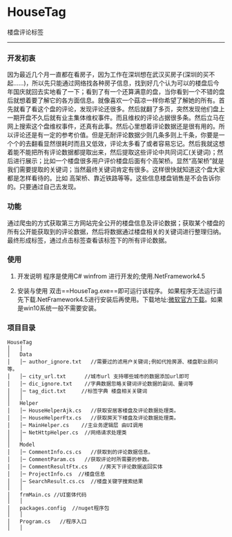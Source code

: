 # HouseTag

楼盘评论标签


----------

### 开发初衷
因为最近几个月一直都在看房子，因为工作在深圳想在武汉买房子(深圳的买不起……)，所以先只能通过网络找各种房子信息，找到好几个认为可以的楼盘后今年国庆就回去实地看了一下；看到了有一个还算满意的盘，当你看到一个不错的盘后就想着要了解它的各方面信息。就像喜欢一个菇凉一样你希望了解她的所有。首先就看了看这个盘的评论，发现评论还很多。然后就翻了多页，突然发现他们盘上一期开盘不久后就有业主集体维权事件。而且维权的评论占据很多条。然后立马在网上搜索这个盘维权事件，还真有此事。然后心里想着评论数据还是很有用的。所以评论还是有一定的参考价值。但是无耐评论数据少则几条多则上千条，你要是一个个的去翻看显然很耗时而且又低效，评论太多看了或者容易忘记。然后我就这想着能不能把所有评论数据都提取出来，然后提取这些评论中共同词汇(关键词)；然后进行展示；比如一个楼盘很多用户评价楼盘后面有个高架桥。显然“高架桥”就是我们需要提取的关键词；当然最终关键词肯定有很多。这样很快就知道这个盘大家都是怎样看待的。比如 高架桥、靠近铁路等等。这些信息楼盘销售是不会告诉你的。只要通过自己去发现。

### 功能
通过爬虫的方式获取第三方网站完全公开的楼盘信息及评论数据；获取某个楼盘的所有公开能获取到的评论数据，然后将数据通过楼盘相关的关键词进行整理归纳。最终形成标签，通过点击标签查看该标签下的所有评论数据。

### 使用

 1. 开发说明
程序是使用C# winfrom 进行开发的;使用.NetFramework4.5

 2. 安装与使用
双击==HouseTag.exe==即可运行该程序。
如果程序无法运行请先下载.NetFramework4.5进行安装后再使用。下载地址:[微软官方下载](https://www.microsoft.com/en-us/download/details.aspx?id=42642)。如果是win10系统一般不需要安装。

### 项目目录

```
HouseTag
│   │
│   Data
│   │─ author_ignore.txt   //需要过的滤用户关键词;例如代抢房源、楼盘职业顾问等。
│   │─ city_url.txt      //城市url 支持哪些城市的数据添加url即可
│   │─ dic_ignore.txt    //字典数据忽略关键词评论数据的副词、量词等
│   │─ tag_dict.txt     //标签字典 楼盘相关关键词
│   │
│   Helper
│   │─ HouseHelperAjk.cs   //获取安居客楼盘及评论数据处理类。
│   │─ HouseHelperFtx.cs   //获取房天下楼盘及评论数据处理类。
│   │─ MainHelper.cs    //主业务逻辑层 由UI调用
│   │─ NetHttpHelper.cs  //网络请求处理类   
│   │
│   Model
│   │─ CommentInfo.cs.cs   //获取到的评论数据信息。
│   │─ CommentParam.cs   //获取评论时所需要的参数。
│   │─ CommentResultFtx.cs    //房天下评论数据返回实体
│   │─ ProjectInfo.cs  //楼盘信息  
│   │─ SearchResult.cs.cs  //楼盘关键字搜索结果   
│   │
│   frmMain.cs //UI窗体代码
│   │   
│   packages.config  //nuget程序包
│   │
│   Program.cs   //程序入口
│   │  

```

